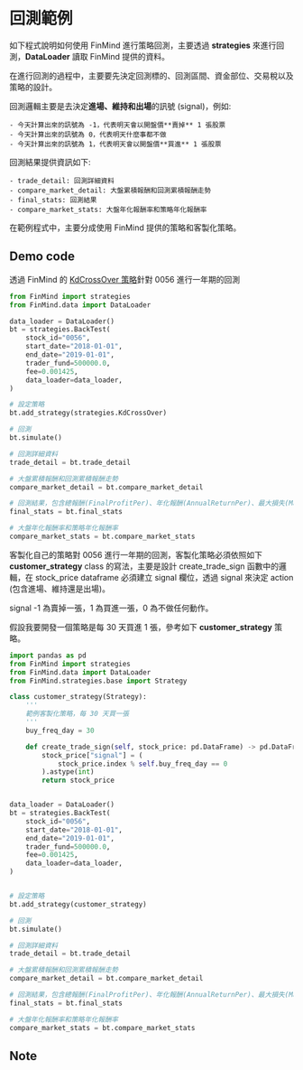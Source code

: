 # 回測範例

如下程式說明如何使用 FinMind 進行策略回測，主要透過 **strategies** 來進行回測，**DataLoader** 讀取 FinMind 提供的資料。

在進行回測的過程中，主要要先決定回測標的、回測區間、資金部位、交易稅以及策略的設計。

回測邏輯主要是去決定**進場、維持和出場**的訊號 (signal)，例如:

    - 今天計算出來的訊號為 -1，代表明天會以開盤價**賣掉** 1 張股票
    - 今天計算出來的訊號為 0，代表明天什麼事都不做
    - 今天計算出來的訊號為 1，代表明天會以開盤價**買進** 1 張股票

回測結果提供資訊如下:

    - trade_detail: 回測詳細資料
    - compare_market_detail: 大盤累積報酬和回測累積報酬走勢
    - final_stats: 回測結果
    - compare_market_stats: 大盤年化報酬率和策略年化報酬率

在範例程式中，主要分成使用 FinMind 提供的策略和客製化策略。

## Demo code

透過 FinMind 的 [KdCrossOver 策略](https://github.com/FinMind/FinMind/blob/master/FinMind/strategies/kd_crossover.py)針對 0056 進行一年期的回測

```python
from FinMind import strategies
from FinMind.data import DataLoader

data_loader = DataLoader()
bt = strategies.BackTest(
    stock_id="0056",
    start_date="2018-01-01",
    end_date="2019-01-01",
    trader_fund=500000.0,
    fee=0.001425,
    data_loader=data_loader,
)

# 設定策略
bt.add_strategy(strategies.KdCrossOver)

# 回測
bt.simulate()

# 回測詳細資料
trade_detail = bt.trade_detail

# 大盤累積報酬和回測累積報酬走勢
compare_market_detail = bt.compare_market_detail

# 回測結果，包含總報酬(FinalProfitPer)、年化報酬(AnnualReturnPer)、最大損失(MaxLoss)、最大損失比例(MaxLossPer)...等
final_stats = bt.final_stats

# 大盤年化報酬率和策略年化報酬率
compare_market_stats = bt.compare_market_stats
```

客製化自己的策略對 0056 進行一年期的回測，客製化策略必須依照如下 **customer_strategy** class 的寫法，主要是設計 create_trade_sign 函數中的邏輯，在 stock_price dataframe 必須建立 signal 欄位，透過 signal 來決定 action (包含進場、維持還是出場)。

signal -1 為賣掉一張，1 為買進一張，0 為不做任何動作。

假設我要開發一個策略是每 30 天買進 1 張，參考如下 **customer_strategy** 策略。

```python
import pandas as pd
from FinMind import strategies
from FinMind.data import DataLoader
from FinMind.strategies.base import Strategy

class customer_strategy(Strategy):
    '''
    範例客製化策略，每 30 天買一張
    '''
    buy_freq_day = 30

    def create_trade_sign(self, stock_price: pd.DataFrame) -> pd.DataFrame:
        stock_price["signal"] = (
            stock_price.index % self.buy_freq_day == 0
        ).astype(int)
        return stock_price


data_loader = DataLoader()
bt = strategies.BackTest(
    stock_id="0056",
    start_date="2018-01-01",
    end_date="2019-01-01",
    trader_fund=500000.0,
    fee=0.001425,
    data_loader=data_loader,
)


# 設定策略
bt.add_strategy(customer_strategy)

# 回測
bt.simulate()

# 回測詳細資料
trade_detail = bt.trade_detail

# 大盤累積報酬和回測累積報酬走勢
compare_market_detail = bt.compare_market_detail

# 回測結果，包含總報酬(FinalProfitPer)、年化報酬(AnnualReturnPer)、最大損失(MaxLoss)、最大損失比例(MaxLossPer)...等
final_stats = bt.final_stats

# 大盤年化報酬率和策略年化報酬率
compare_market_stats = bt.compare_market_stats
```

## Note
